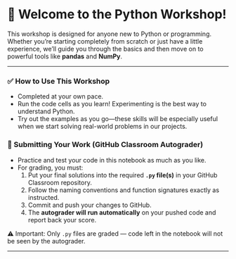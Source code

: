 # 🐍 Welcome to the Python Workshop!

This workshop is designed for anyone new to Python or programming.  
Whether you’re starting completely from scratch or just have a little experience, we’ll guide you through the basics and then move on to powerful tools like **pandas** and **NumPy**.

---

### ✅ How to Use This Workshop
- Completed at your own pace.  
- Run the code cells as you learn! Experimenting is the best way to understand Python.
- Try out the examples as you go—these skills will be especially useful when we start solving real-world problems in our projects.

### 📝 Submitting Your Work (GitHub Classroom Autograder)
- Practice and test your code in this notebook as much as you like.  
- For grading, you must:  
  1. Put your final solutions into the required **`.py` file(s)** in your GitHub Classroom repository.  
  2. Follow the naming conventions and function signatures exactly as instructed.  
  3. Commit and push your changes to GitHub.  
  4. The **autograder will run automatically** on your pushed code and report back your score.  

⚠️ Important: Only `.py` files are graded — code left in the notebook will not be seen by the autograder.  

---
